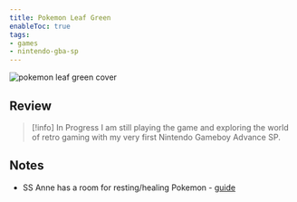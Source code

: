 ```yaml
---
title: Pokemon Leaf Green
enableToc: true
tags:
- games
- nintendo-gba-sp
---
```

![pokemon leaf green cover](notes/assets/games/pokemon-leaf-green.jpg)

## Review

> [!info] In Progress
> I am still playing the game and exploring the world of retro gaming with my very first Nintendo Gameboy Advance SP.


## Notes

- SS Anne has a room for resting/healing Pokemon - [guide](https://guidestrats.com/pokemon-frlg-walkthrough-part-6/)